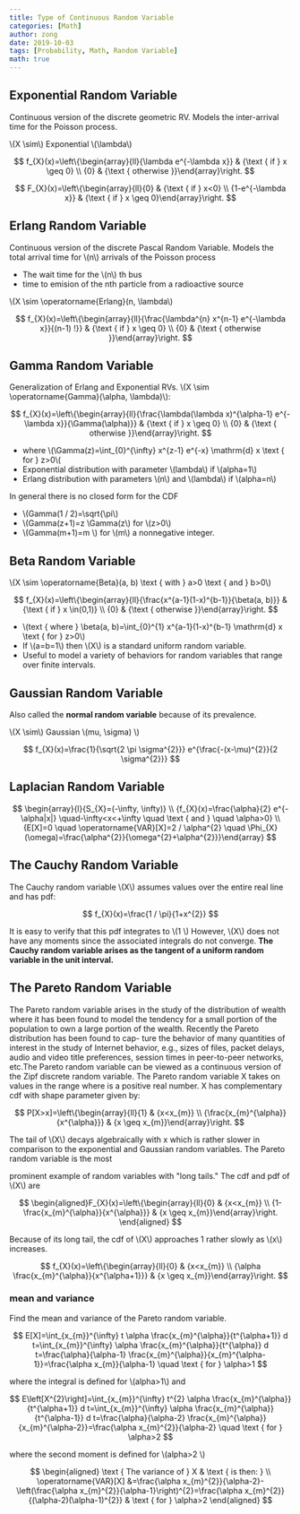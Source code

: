 ```yaml
---
title: Type of Continuous Random Variable
categories: [Math]
author: zong
date: 2019-10-03
tags: [Probability, Math, Random Variable]
math: true
---
```



## Exponential Random Variable
Continuous version of the discrete geometric RV. Models the inter-arrival time for the Poisson process.
<!--more-->
\\(X \sim\\) Exponential \\(\lambda\\)

$$
f_{X}(x)=\left\{\begin{array}{ll}{\lambda e^{-\lambda x}} & {\text { if } x \geq 0} \\ {0} & {\text { otherwise }}\end{array}\right.
$$

$$
F_{X}(x)=\left\{\begin{array}{ll}{0} & {\text { if } x<0} \\ {1-e^{-\lambda x}} & {\text { if } x \geq 0}\end{array}\right.
$$

## Erlang Random Variable

Continuous version of the discrete Pascal Random Variable. Models the total arrival time for \\(n\\) arrivals of the Poisson
process

* The wait time for the \\(n\\) th bus
* time to emision of the nth particle from a radioactive source

\\(X \sim \operatorname{Erlang}(n, \lambda\\)

$$
f_{X}(x)=\left\{\begin{array}{ll}{\frac{\lambda^{n} x^{n-1} e^{-\lambda x}}{(n-1) !}} & {\text { if } x \geq 0} \\ {0} & {\text { otherwise }}\end{array}\right.
$$



## Gamma Random Variable

Generalization of Erlang and Exponential RVs.
\\(X \sim \operatorname{Gamma}(\alpha, \lambda)\\):

$$
f_{X}(x)=\left\{\begin{array}{ll}{\frac{\lambda(\lambda x)^{\alpha-1} e^{-\lambda x}}{\Gamma(\alpha)}} & {\text { if } x \geq 0} \\ {0} & {\text { otherwise }}\end{array}\right.
$$


* where \\(\Gamma(z)=\int_{0}^{\infty} x^{z-1} e^{-x} \mathrm{d} x \text { for } z>0\\(
* Exponential distribution with parameter \\(lambda\\) if  \\(alpha=1\\)
* Erlang distribution with parameters \\(n\\) and \\(lambda\\) if \\(alpha=n\\)

In general there is no closed form for the CDF

* \\(Gamma(1 / 2)=\sqrt{\pi\\)
* \\(Gamma(z+1)=z \Gamma(z\\) for \\(z>0\\)
* \\(Gamma(m+1)=m \\) for \\(m\\) a nonnegative integer.

## Beta Random Variable
\\(X \sim \operatorname{Beta}(a, b) \text { with } a>0 \text { and } b>0\\)

$$
f_{X}(x)=\left\{\begin{array}{ll}{\frac{x^{a-1}(1-x)^{b-1}}{\beta(a, b)}} & {\text { if } x \in(0,1)} \\ {0} & {\text { otherwise }}\end{array}\right.
$$

* \\(text { where } \beta(a, b)=\int_{0}^{1} x^{a-1}(1-x)^{b-1} \mathrm{d} x \text { for } z>0\\) 
* If \\(a=b=1\\) then \\(X\\) is a standard uniform random variable.
* Useful to model a variety of behaviors for random variables that range over finite intervals.

## Gaussian Random Variable

Also called the **normal random variable** because of its prevalence.

\\(X \sim\\) Gaussian \\(mu, \sigma) \\)

$$
f_{X}(x)=\frac{1}{\sqrt{2 \pi \sigma^{2}}} e^{\frac{-(x-\mu)^{2}}{2 \sigma^{2}}}
$$


## Laplacian Random Variable

$$
\begin{array}{l}{S_{X}=(-\infty, \infty)} \\ {f_{X}(x)=\frac{\alpha}{2} e^{-\alpha|x|} \quad-\infty<x<+\infty \quad \text { and } \quad \alpha>0} \\ {E[X]=0 \quad \operatorname{VAR}[X]=2 / \alpha^{2} \quad \Phi_{X}(\omega)=\frac{\alpha^{2}}{\omega^{2}+\alpha^{2}}}\end{array}
$$

## The Cauchy Random Variable

The Cauchy random variable \\(X\\) assumes values over the entire real line and has pdf:

$$
f_{X}(x)=\frac{1 / \pi}{1+x^{2}}
$$

 It is easy to verify that this pdf integrates to \\(1 \\) However, \\(X\\) does not have any moments since the associated integrals do not converge. **The Cauchy random variable arises as the tangent of a uniform random variable in the unit interval.**

## The Pareto Random Variable

The Pareto random variable arises in the study of the distribution of wealth where it has been found to model the tendency for a small portion of the population to own a large portion of the wealth. Recently the Pareto distribution has been found to cap- ture the behavior of many quantities of interest in the study of Internet behavior, e.g., sizes of files, packet delays, audio and video title preferences, session times in peer-to-peer networks, etc.The Pareto random variable can be viewed as a continuous version of the Zipf discrete random variable.  The Pareto random variable X takes on values in the range where is a positive real number. X has complementary cdf with shape parameter given by: 

$$
P[X>x]=\left\{\begin{array}{ll}{1} & {x<x_{m}} \\ {\frac{x_{m}^{\alpha}}{x^{\alpha}}} & {x \geq x_{m}}\end{array}\right.
$$

The tail of \\(X\\) decays algebraically with x which is rather slower in comparison to the exponential and Gaussian random variables. The Pareto random variable is the most

prominent example of random variables with "long tails."
The cdf and pdf of \\(X\\) are

$$
\begin{aligned}F_{X}(x)=\left\{\begin{array}{ll}{0} & {x<x_{m}} \\ {1-\frac{x_{m}^{\alpha}}{x^{\alpha}}} & {x \geq x_{m}}\end{array}\right.
\end{aligned}
$$

Because of its long tail, the cdf of \\(X\\) approaches 1 rather slowly as \\(x\\) increases.

$$
f_{X}(x)=\left\{\begin{array}{ll}{0} & {x<x_{m}} \\ {\alpha \frac{x_{m}^{\alpha}}{x^{\alpha+1}}} & {x \geq x_{m}}\end{array}\right.
$$

### mean and variance

Find the mean and variance of the Pareto random variable.

$$
E[X]=\int_{x_{m}}^{\infty} t \alpha \frac{x_{m}^{\alpha}}{t^{\alpha+1}} d t=\int_{x_{m}}^{\infty} \alpha \frac{x_{m}^{\alpha}}{t^{\alpha}} d t=\frac{\alpha}{\alpha-1} \frac{x_{m}^{\alpha}}{x_{m}^{\alpha-1}}=\frac{\alpha x_{m}}{\alpha-1} \quad \text { for } \alpha>1
$$

where the integral is defined for \\(alpha>1\\) and

$$
E\left[X^{2}\right]=\int_{x_{m}}^{\infty} t^{2} \alpha \frac{x_{m}^{\alpha}}{t^{\alpha+1}} d t=\int_{x_{m}}^{\infty} \alpha \frac{x_{m}^{\alpha}}{t^{\alpha-1}} d t=\frac{\alpha}{\alpha-2} \frac{x_{m}^{\alpha}}{x_{m}^{\alpha-2}}=\frac{\alpha x_{m}^{2}}{\alpha-2} \quad \text { for } \alpha>2
$$

where the second moment is defined for \\(alpha>2 \\)

$$
\begin{aligned} \text { The variance of } X & \text { is then: } \\
\operatorname{VAR}[X]
&=\frac{\alpha x_{m}^{2}}{\alpha-2}-\left(\frac{\alpha x_{m}^{2}}{\alpha-1}\right)^{2}=\frac{\alpha x_{m}^{2}}{(\alpha-2)(\alpha-1)^{2}} & \text { for } \alpha>2 \end{aligned}
$$

